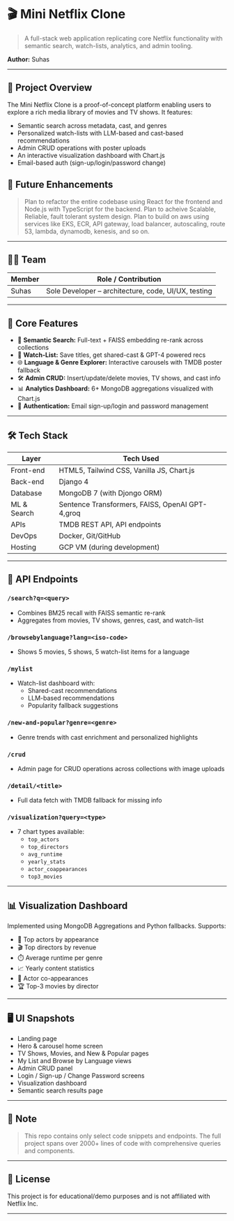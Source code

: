 # 🎬 Mini Netflix Clone

> A full-stack web application replicating core Netflix functionality with semantic search, watch-lists, analytics, and admin tooling.

**Author:** Suhas 

---

## 🚀 Project Overview

The Mini Netflix Clone is a proof-of-concept platform enabling users to explore a rich media library of movies and TV shows. It features:
- Semantic search across metadata, cast, and genres
- Personalized watch-lists with LLM-based and cast-based recommendations
- Admin CRUD operations with poster uploads
- An interactive visualization dashboard with Chart.js
- Email-based auth (sign-up/login/password change)


## 🚀 Future Enhancements

> Plan to refactor the entire codebase using React for the frontend and Node.js with TypeScript for the backend.
> Plan to acheive Scalable, Reliable, fault tolerant system design.
> Plan to build on aws using services like EKS, ECR, API gateway, load balancer, autoscaling, route 53, lambda, dynamodb, kenesis, and so on.
---

## 👨‍💻 Team

| Member                 | Role / Contribution                              |
|------------------------|--------------------------------------------------|
| Suhas               | Sole Developer – architecture, code, UI/UX, testing |

---

## 🧠 Core Features

- 🎯 **Semantic Search:** Full-text + FAISS embedding re-rank across collections
- 📑 **Watch-List:** Save titles, get shared-cast & GPT-4 powered recs
- 🌐 **Language & Genre Explorer:** Interactive carousels with TMDB poster fallback
- 🛠 **Admin CRUD:** Insert/update/delete movies, TV shows, and cast info
- 📊 **Analytics Dashboard:** 6+ MongoDB aggregations visualized with Chart.js
- 🔐 **Authentication:** Email sign-up/login and password management

---

## 🛠️ Tech Stack

| Layer       | Tech Used                                       |
|-------------|-------------------------------------------------|
| Front-end   | HTML5, Tailwind CSS, Vanilla JS, Chart.js       |
| Back-end    | Django 4                                        |
| Database    | MongoDB 7 (with Djongo ORM)                     |
| ML & Search | Sentence Transformers, FAISS, OpenAI GPT-4,groq |
| APIs        | TMDB REST API, API endpoints                    |
| DevOps      | Docker, Git/GitHub                              |
| Hosting     | GCP VM (during development)                     |

---

## 🔌 API Endpoints

### `/search?q=<query>`
- Combines BM25 recall with FAISS semantic re-rank
- Aggregates from movies, TV shows, genres, cast, and watch-list

### `/browsebylanguage?lang=<iso-code>`
- Shows 5 movies, 5 shows, 5 watch-list items for a language

### `/mylist`
- Watch-list dashboard with:
  - Shared-cast recommendations
  - LLM-based recommendations
  - Popularity fallback suggestions

### `/new-and-popular?genre=<genre>`
- Genre trends with cast enrichment and personalized highlights

### `/crud`
- Admin page for CRUD operations across collections with image uploads

### `/detail/<title>`
- Full data fetch with TMDB fallback for missing info

### `/visualization?query=<type>`
- 7 chart types available:
  - `top_actors`
  - `top_directors`
  - `avg_runtime`
  - `yearly_stats`
  - `actor_coappearances`
  - `top3_movies`

---

## 📊 Visualization Dashboard

Implemented using MongoDB Aggregations and Python fallbacks. Supports:

- 📌 Top actors by appearance
- 🎬 Top directors by revenue
- ⏱️ Average runtime per genre
- 📈 Yearly content statistics
- 🤝 Actor co-appearances
- 🏆 Top-3 movies by director

---

## 🖥️ UI Snapshots

- Landing page
- Hero & carousel home screen
- TV Shows, Movies, and New & Popular pages
- My List and Browse by Language views
- Admin CRUD panel
- Login / Sign-up / Change Password screens
- Visualization dashboard
- Semantic search results page

---

## 🧪 Note

> This repo contains only select code snippets and endpoints. The full project spans over 2000+ lines of code with comprehensive queries and components.

---

## 📎 License

This project is for educational/demo purposes and is not affiliated with Netflix Inc.

---
